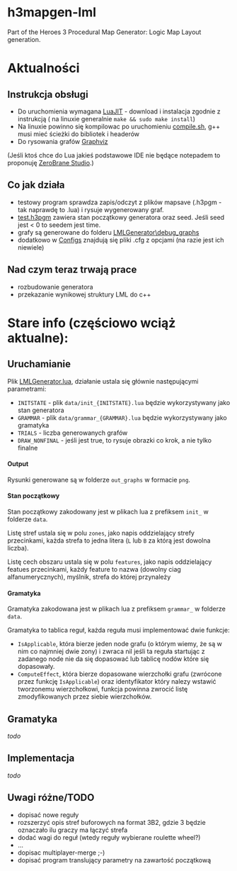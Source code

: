 # h3mapgen-lml
Part of the Heroes 3 Procedural Map Generator: Logic Map Layout generation.


# Aktualności

## Instrukcja obsługi

- Do uruchomienia wymagana [LuaJIT](http://luajit.org/download.html) - download i instalacja zgodnie z instrukcją ( na linuxie generalnie `make && sudo make install`)
- Na linuxie powinno się kompilowac po uruchomieniu [compile.sh](compile.sh), g++ musi mieć ścieżki do bibliotek i headerów
- Do rysowania grafów [Graphviz](http://www.graphviz.org/)

(Jeśli ktoś chce do Lua jakieś podstawowe IDE nie będące notepadem to proponuję [ZeroBrane Studio](https://studio.zerobrane.com/).)

## Co jak działa

- testowy program sprawdza zapis/odczyt z plików mapsave (.h3pgm - tak naprawdę to .lua) i rysuje wygenerowany graf.
- [test.h3pgm](out_mapsaves/test.h3pgm) zawiera stan początkowy generatora oraz seed. Jeśli seed jest < 0 to seedem jest time.
- grafy są generowane do folderu [LMLGenerator\debug_graphs](LMLGenerator\debug_graphs)
- dodatkowo w [Configs](Configs) znajdują się pliki .cfg z opcjami (na razie jest ich niewiele)

## Nad czym teraz trwają prace

- rozbudowanie generatora
- przekazanie wynikowej struktury LML do c++






# Stare info (częściowo wciąż aktualne):



## Uruchamianie

Plik [LMLGenerator.lua](LMLGenerator.lua), działanie ustala się głównie następującymi parametrami:
- `INITSTATE` - plik `data/init_{INITSTATE}.lua` będzie wykorzystywany jako stan generatora
- `GRAMMAR` - plik `data/grammar_{GRAMMAR}.lua` będzie wykorzystywany jako gramatyka
- `TRIALS` - liczba generowanych grafów
- `DRAW_NONFINAL` - jeśli jest true, to rysuje obrazki co krok, a nie tylko finalne

#### Output
Rysunki generowane są w folderze `out_graphs` w formacie `png`.

#### Stan początkowy
Stan początkowy zakodowany jest w plikach lua z prefiksem `init_` w folderze `data`.

Listę stref ustala się w polu `zones`, jako napis oddzielający strefy przecinkami, każda strefa to jedna litera (`L` lub `B` za którą jest dowolna liczba).

Listę cech obszaru ustala się w polu `features`, jako napis oddzielający featues przecinkami, każdy feature to nazwa (dowolny ciag alfanumerycznych), myślnik, strefa do której przynależy

#### Gramatyka
Gramatyka zakodowana jest w plikach lua z prefiksem `grammar_` w folderze `data`.

Gramatyka to tablica reguł, każda reguła musi implementować dwie funkcje:
- `IsApplicable`, która bierze jeden node grafu (o którym wiemy, że są w nim co najmniej dwie zony) i zwraca nil jeśli ta reguła startując z zadanego node nie da się dopasować lub tablicę nodów które się dopasowały.
- `ComputeEffect`, która bierze dopasowane wierzchołki grafu (zwrócone przez funkcję `IsApplicable`) oraz identyfikator który nalezy wstawić tworzonemu wierzchołkowi, funkcja powinna zwrocić listę zmodyfikowanych przez siebie wierzchołków.

## Gramatyka
_todo_

## Implementacja

_todo_


## Uwagi różne/TODO

- dopisać nowe reguły
- rozszerzyć opis stref buforowych na format 3B2, gdzie 3 będzie oznaczało ilu graczy ma łączyć strefa
- dodać wagi do reguł (wtedy reguły wybierane roulette wheel?)
- ...
- dopisac multiplayer-merge ;-)
- dopisać program translujący parametry na zawartość początkową





